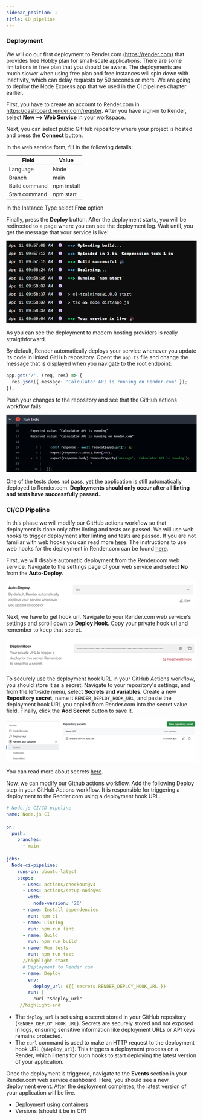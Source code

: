 ```yaml
---
sidebar_position: 2
title: CD pipeline
---
```


### Deployment 

We will do our first deployment to Render.com (https://render.com) that provides free Hobby plan for small-scale applications. There are some limitations in free plan that you should be aware. The deployments are much slower when using free plan and free instances will spin down with inactivity, which can delay requests by 50 seconds or more. We are going to deploy the Node Express app that we used in the CI pipelines chapter earlier. 

First, you have to create an account to Render.com in https://dashboard.render.com/register. After you have sign-in to Render, select **New --> Web Service** in your workspace.

Next, you can select public GitHub repository where your project is hosted and press the **Connect** button.

In the web service form, fill in the following details:

| Field           | Value        |
|------------------|--------------|
| Language         | Node         |
| Branch           | main         |
| Build command    | npm install  |
| Start command    | npm start    |

In the Instance Type select **Free** option

Finally, press the **Deploy** button. After the deployment starts, you will be redirected to a page where you can see the deployment log. Wait until, you get the message that your service is live:

![Render.com deployment log](./img/deployment_log.png)

As you can see the deployment to modern hosting providers is really straigthforward.

By default, Render automatically deploys your service whenever you update its code in linked GitHub repository. Opent the `app.ts` file and change the message that is displayed when you navigate to the root endpoint:

```ts
app.get('/', (req, res) => {
  res.json({ message: 'Calculator API is running on Render.com' });
});
```
Push your changes to the repository and see that the GitHub actions workflow fails. 

![Failed test](./img/failed_test.png)

One of the tests does not pass, yet the application is still automatically deployed to Render.com. **Deployments should only occur after all linting and tests have successfully passed.**.

### CI/CD Pipeline

In this phase we will modify our GitHub actions workflow so that deployment is done only after linting and tests are passed. We will use web hooks to trigger deployment after linting and tests are passed. If you are not familiar with web hooks you can read more [here](https://www.redhat.com/en/topics/automation/what-is-a-webhook). The instructions to use web hooks for the deployment in Render.com can be found [here](https://render.com/docs/deploy-hooks). 

First, we will disable automatic deployment from the Render.com web service. Navigate to the settings page of your web service and select **No** from the **Auto-Deploy**.

![Auto deployment](./img/auto_deploy.png)

Next, we have to get hook url. Navigate to your Render.com web service's settings and scroll down to **Deploy Hook**. Copy your private hook url and remember to keep that secret.

![Deploy hook](./img/deploy_hook.png)

To securely use the deployment hook URL in your GitHub Actions workflow, you should store it as a secret. Navigate to your repository's settings, and from the left-side menu, select **Secrets and variables**. Create a new **Repository secret**, name it `RENDER_DEPLOY_HOOK_URL`, and paste the deployment hook URL you copied from Render.com into the secret value field. Finally, click the **Add Secret** button to save it.

![Github secrets](./img/github_secret.png)

You can read more about secrets [here](https://docs.github.com/en/actions/security-for-github-actions/security-guides/using-secrets-in-github-actions).

Now, we can  modify our Github actions workflow. Add the following Deploy step in your GitHub Actions workflow. It is responsible for triggering a deployment to the Render.com using a deployment hook URL.

```yaml
# Node.js CI/CD pipeline
name: Node.js CI

on:
  push:
    branches:
      - main

jobs:
  Node-ci-pipeline:
    runs-on: ubuntu-latest
    steps:
      - uses: actions/checkout@v4
      - uses: actions/setup-node@v4
        with: 
          node-version: '20'
      - name: Install dependencies
        run: npm ci
      - name: Linting
        run: npm run lint
      - name: Build
        run: npm run build
      - name: Run tests
        run: npm run test
      //highlight-start
      # Deployment to Render.com
      - name: Deploy
        env:
          deploy_url: ${{ secrets.RENDER_DEPLOY_HOOK_URL }}
        run: |
          curl "$deploy_url"   
     //highlight-end
```
- The `deploy_url` is set using a secret stored in your GitHub repository (`RENDER_DEPLOY_HOOK_URL`).
Secrets are securely stored and not exposed in logs, ensuring sensitive information like deployment URLs or API keys remains protected.
- The `curl` command is used to make an HTTP request to the deployment hook URL (`$deploy_url`).
This triggers a deployment process on a Render, which listens for such hooks to start deploying the latest version of your application.

Once the deployment is triggered, navigate to the **Events** section in your Render.com web service dashboard. Here, you should see a new deployment event. After the deployment completes, the latest version of your application will be live.



- Deployment using containers
- Versions (should it be in CI?) 

